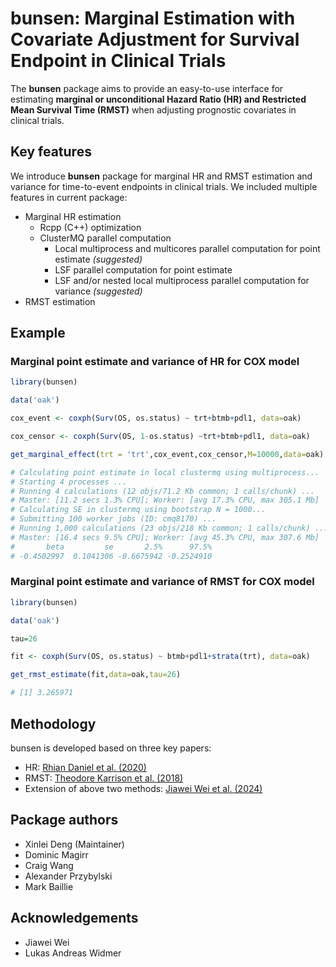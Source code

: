 # bunsen: Marginal Estimation with Covariate Adjustment for Survival Endpoint in Clinical Trials

The **bunsen** package aims to provide an easy-to-use interface for estimating **marginal or unconditional Hazard Ratio (HR) and Restricted Mean Survival Time (RMST)** when adjusting prognostic covariates in clinical trials.

## Key features

We introduce **bunsen** package for marginal HR and RMST estimation and variance for time-to-event endpoints in clinical trials. We included multiple features in current package:

-   Marginal HR estimation
    -   Rcpp (C++) optimization
    -   ClusterMQ parallel computation
        -   Local multiprocess and multicores parallel computation for point estimate *(suggested)*
        -   LSF parallel computation for point estimate
        -   LSF and/or nested local multiprocess parallel computation for variance *(suggested)*
-   RMST estimation

## Example

### Marginal point estimate and variance of HR for COX model

``` r
library(bunsen)

data('oak')

cox_event <- coxph(Surv(OS, os.status) ~ trt+btmb+pdl1, data=oak)

cox_censor <- coxph(Surv(OS, 1-os.status) ~trt+btmb+pdl1, data=oak)

get_marginal_effect(trt = 'trt',cox_event,cox_censor,M=10000,data=oak)

# Calculating point estimate in local clustermq using multiprocess...
# Starting 4 processes ...
# Running 4 calculations (12 objs/71.2 Kb common; 1 calls/chunk) ...
# Master: [11.2 secs 1.3% CPU]; Worker: [avg 17.3% CPU, max 305.1 Mb]                                                                           
# Calculating SE in clustermq using bootstrap N = 1000...
# Submitting 100 worker jobs (ID: cmq8170) ...
# Running 1,000 calculations (23 objs/218 Kb common; 1 calls/chunk) ...
# Master: [16.4 secs 9.5% CPU]; Worker: [avg 45.3% CPU, max 307.6 Mb]                                                                           
#       beta         se       2.5%      97.5% 
# -0.4502997  0.1041306 -0.6675942 -0.2524910 

```

### Marginal point estimate and variance of RMST for COX model

``` r
library(bunsen)

data('oak')

tau=26

fit <- coxph(Surv(OS, os.status) ~ btmb+pdl1+strata(trt), data=oak)

get_rmst_estimate(fit,data=oak,tau=26)

# [1] 3.265971
```
## Methodology

bunsen is developed based on three key papers:

-   HR: [Rhian Daniel et al. (2020)](https://onlinelibrary.wiley.com/doi/10.1002/bimj.201900297)
-   RMST: [Theodore Karrison et al. (2018)](https://journals.sagepub.com/doi/10.1177/1740774518759281)
-   Extension of above two methods: [Jiawei Wei et al. (2024)](https://www.tandfonline.com/doi/full/10.1080/19466315.2023.2292774)

## Package authors

-   Xinlei Deng (Maintainer)
-   Dominic Magirr
-   Craig Wang
-   Alexander Przybylski
-   Mark Baillie

## Acknowledgements

-   Jiawei Wei
-   Lukas Andreas Widmer
